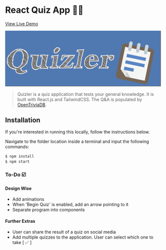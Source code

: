 # React Quiz App 🧑‍🏫

[View Live Demo](https://quizler-react.netlify.app/)

![Quizler Logo](./public/images/markdown.png)

> Quizler is a quiz application that tests your general knowledge. It is built with React.js and TailwindCSS. The Q&A is populated by [OpenTriviaDB](https://opentdb.com/).

## Installation

If you're interested in running this locally, follow the instructions below.

Navigate to the folder location inside a terminal and input the following commands:

```sh
$ npm install
$ npm start
```

### To-Do ☑️

#### Design Wise

- Add animations
- When 'Begin Quiz' is enabled, add an arrow pointing to it
- Separate program into components

#### Further Extras

- User can share the result of a quiz on social media
- Add multiple quizzes to the application. User can select which one to take [ ✅ ]
